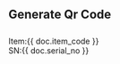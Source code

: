 ## Generate Qr Code 

<style>
  .print-format {
    padding: 0px;
  }

  @media screen {
    .print-format {
      padding: 0in;
    }
  }

</style>

<div style="position: relative; top:0.25cm">
  <div style="width:6.35cm;height:3.81cm;">
    <img alt='' src='https://barcode.tec-it.com/barcode.ashx?data={{ doc.item_name }} SN%3A%20{{ doc.name }}&code=QRCode&translate-esc=on' />
    <br>
    Item:{{ doc.item_code  }}
    <br>
    SN:{{ doc.serial_no  }}
  </div>
</div>

